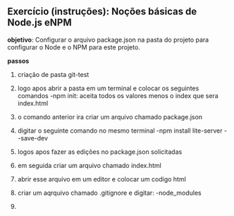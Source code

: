 ## Exercício (instruções): Noções básicas de Node.js eNPM

**objetivo**: Configurar o arquivo package.json na pasta do projeto para configurar o Node e o NPM para este projeto.

**passos** 

1. criação de pasta git-test

2. logo apos abrir a pasta em um terminal e colocar os seguintes comandos
-npm init: aceita todos os valores menos o index que sera index.html

3. o comando anterior ira criar um arquivo chamado package.json

4. digitar o seguinte comando no mesmo terminal
-npm install lite-server --save-dev

5. logos apos fazer as edições no package.json solicitadas

6. em seguida criar um arquivo chamado index.html

7. abrir esse arquivo em um editor e colocar um codigo html

8. criar um aqrquivo chamado .gitignore e digitar:
-node_modules

9. 